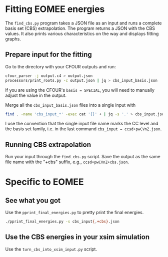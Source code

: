 # Fitting EOMEE energies

The `find_cbs.py` program takes a JSON file as an input and runs a complete
basis set (CBS) extrapolation. The program returns a JSON with the CBS values.
It also prints various characteristics on the way and displays fitting graphs.

## Prepare input for the fitting
Go to the directory with your CFOUR outputs and run:
```bash
cfour_parser -j output.c4 > output.json
processors/print_roots.py -c output.json | jq > cbs_input_basis.json
```
If you are using the CFOUR's `basis = SPECIAL`, you will need to manually
adjust the value in the output.

Merge all the `cbs_input_basis.json` files into a single input with 
```bash
find . -name 'cbs_input_*' -exec cat '{}' + | jq -s '.' > cbs_input.json
```
I use the convention that the single input file name marks the CC level and the
basis set family, i.e. in the last command `cbs_input = ccsd+pwCVnZ.json`.

## Running CBS extrapolation 
Run your input through the `find_cbs.py` script. Save the output as the same
file name with the "+cbs" suffix, e.g., `ccsd+pwCVnZ+cbs.json`.

# Specific to EOMEE

## See what you got
Use the `pprint_final_energies.py` to pretty print the final energies.
```bash
./pprint_final_energies.py -s cbs_input{,+cbs}.json
```

## Use the CBS energies in your xsim simulation 
Use the `turn_cbs_into_xsim_input.py` script.
